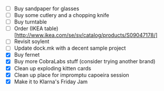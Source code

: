  - [ ] Buy sandpaper for glasses
 - [ ] Buy some cutlery and a chopping knife
 - [ ] Buy turntable
 - [ ] Order (IKEA table)[http://www.ikea.com/se/sv/catalog/products/S09047178/]
 - [ ] Revisit soylent
 - [ ] Update dock.mk with a decent sample project
 - [X] Buy fernet
 - [X] Buy more CobraLabs stuff (consider trying another brand)
 - [X] Clean up exploding kitten cards
 - [X] Clean up place for impromptu capoeira session
 - [X] Make it to Klarna's Friday Jam

